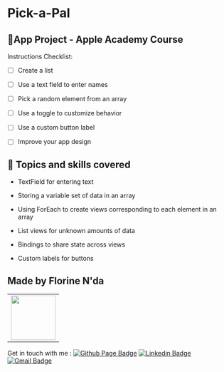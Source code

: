 # Pick-a-Pal


## 📱App Project - Apple Academy Course

Instructions Checklist:

- [ ] Create a list
- [ ] Use a text field to enter names
- [ ] Pick a random element from an array
- [ ] Use a toggle to customize behavior
- [ ] Use a custom button label
- [ ] Improve your app design




## 🌟 Topics and skills covered

- TextField for entering text

- Storing a variable set of data in an array

- Using ForEach to create views corresponding to each element in an array

- List views for unknown amounts of data

- Bindings to share state across views

- Custom labels for buttons


## Made by Florine N'da

<table>
  <tr>
   <td align="center">
      <a href="#" title="defina o titulo do link">
        <img src="https://media.licdn.com/dms/image/C4E03AQEbKLRgJwNLnw/profile-displayphoto-shrink_800_800/0/1648959592698?e=1706140800&v=beta&t=fxpZWFLFlnK6ITCOGYhVnh5jFAgnu6uspXv9hOYoH7k"width="100vw"/><br>
      </a>
    </td>
    
  </tr>
</table>

Get in touch with me  : [![Github Page Badge](https://img.shields.io/badge/-Github_Page-000?style=flat-square&logo=Github&logoColor=white&link=https://github.com/florinenda)](https://github.com/florinenda)
[![Linkedin Badge](https://img.shields.io/badge/-LinkedIn-blue?style=flat-square&logo=Linkedin&logoColor=white&link=https://www.linkedin.com/in/hillary-n-da/)](https://www.linkedin.com/in/hillary-nda/)
[![Gmail Badge](https://img.shields.io/badge/-Gmail-1db954?style=flat-square&labelColor=1db954&logo=gmail&logoColor=white&link=https://mailto:hillarynda0@gmail.com)](https://mailto:hillarynda0@gmail.com)
